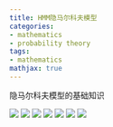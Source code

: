 ```yaml
---
title: HMM隐马尔科夫模型
categories:
- mathematics
- probability theory
tags:
- mathematics
mathjax: true
---
```


隐马尔科夫模型的基础知识

<!--more-->

![](hmm\1.png)
![](hmm\2.png)
![](hmm\3.png)
![](hmm\4.png)
![](hmm\5.png)
![](hmm\6.png)
![](hmm\7.png)